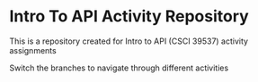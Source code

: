 # Intro To API Activity Repository
This is a repository created for Intro to API (CSCI 39537) activity assignments

Switch the branches to navigate through different activities
